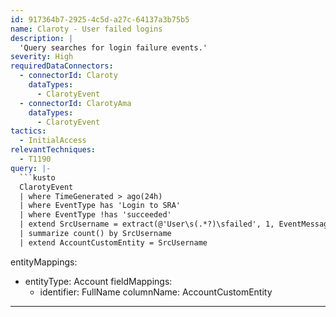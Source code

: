 ```yaml
---
id: 917364b7-2925-4c5d-a27c-64137a3b75b5
name: Claroty - User failed logins
description: |
  'Query searches for login failure events.'
severity: High
requiredDataConnectors:
  - connectorId: Claroty
    dataTypes:
      - ClarotyEvent
  - connectorId: ClarotyAma
    dataTypes:
      - ClarotyEvent
tactics:
  - InitialAccess
relevantTechniques:
  - T1190
query: |-
  ```kusto
  ClarotyEvent
  | where TimeGenerated > ago(24h)
  | where EventType has 'Login to SRA'
  | where EventType !has 'succeeded'
  | extend SrcUsername = extract(@'User\s(.*?)\sfailed', 1, EventMessage)
  | summarize count() by SrcUsername
  | extend AccountCustomEntity = SrcUsername
  ```
entityMappings:
  - entityType: Account
    fieldMappings:
      - identifier: FullName
        columnName: AccountCustomEntity
---
```


